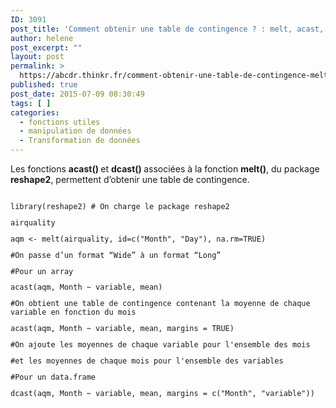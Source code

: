 ```yaml
---
ID: 3091
post_title: 'Comment obtenir une table de contingence ? : melt, acast, dcast.'
author: helene
post_excerpt: ""
layout: post
permalink: >
  https://abcdr.thinkr.fr/comment-obtenir-une-table-de-contingence-melt-acast-dcast/
published: true
post_date: 2015-07-09 08:30:49
tags: [ ]
categories:
  - fonctions utiles
  - manipulation de données
  - Transformation de données
---
```

<p>Les fonctions <b>acast() </b>et <b>dcast() </b>associées à la fonction <b>melt()</b>, du package <b>reshape2</b>, permettent d’obtenir une table de contingence.</p><p> <pre><code><br />library(reshape2) # On charge le package reshape2</p><p>airquality</p><p>aqm &lt;- melt(airquality, id=c("Month", "Day"), na.rm=TRUE)</p><p>#On passe d’un format “Wide” à un format “Long”</p><p></p><p>#Pour un array</p><p></p><p>acast(aqm, Month ~ variable, mean)</p><p>#On obtient une table de contingence contenant la moyenne de chaque variable en fonction du mois</p><p></p><p>acast(aqm, Month ~ variable, mean, margins = TRUE)</p><p>#On ajoute les moyennes de chaque variable pour l'ensemble des mois</p><p>#et les moyennes de chaque mois pour l'ensemble des variables</p><p></p><p>#Pour un data.frame</p><p></p><p>dcast(aqm, Month ~ variable, mean, margins = c("Month", "variable"))</p><p></code></pre> </p>